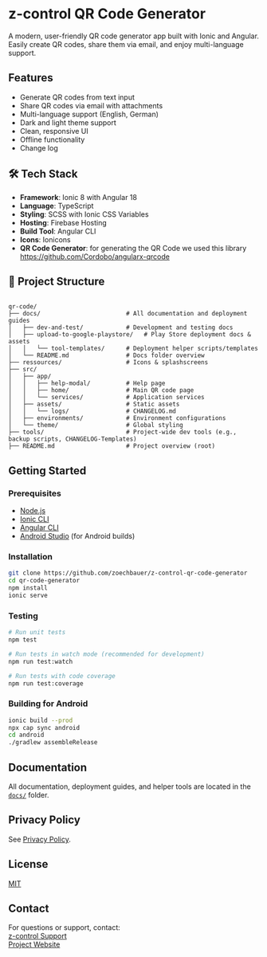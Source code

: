 # z-control QR Code Generator

A modern, user-friendly QR code generator app built with Ionic and Angular.  
Easily create QR codes, share them via email, and enjoy multi-language support.

## Features

- Generate QR codes from text input
- Share QR codes via email with attachments
- Multi-language support (English, German)
- Dark and light theme support
- Clean, responsive UI
- Offline functionality
- Change log

## 🛠️ Tech Stack

- **Framework**: Ionic 8 with Angular 18
- **Language**: TypeScript
- **Styling**: SCSS with Ionic CSS Variables
- **Hosting**: Firebase Hosting
- **Build Tool**: Angular CLI
- **Icons**: Ionicons
- **QR Code Generator**: for generating the QR Code we used this library https://github.com/Cordobo/angularx-qrcode

## 📁 Project Structure

```

qr-code/
├── docs/                        # All documentation and deployment guides
│   ├── dev-and-test/            # Development and testing docs
│   ├── upload-to-google-playstore/   # Play Store deployment docs & assets
│   │   └── tool-templates/      # Deployment helper scripts/templates
│   └── README.md                # Docs folder overview
├── ressources/                  # Icons & splashscreens
├── src/
│   ├── app/
│   │   ├── help-modal/          # Help page
│   │   ├── home/                # Main QR code page
│   │   └── services/            # Application services
│   ├── assets/                  # Static assets
│   │   └── logs/                # CHANGELOG.md
│   ├── environments/            # Environment configurations
│   └── theme/                   # Global styling
├── tools/                       # Project-wide dev tools (e.g., backup scripts, CHANGELOG-Templates)
├── README.md                    # Project overview (root)

```

## Getting Started

### Prerequisites

- [Node.js](https://nodejs.org/)
- [Ionic CLI](https://ionicframework.com/docs/cli)
- [Angular CLI](https://angular.io/cli)
- [Android Studio](https://developer.android.com/studio) (for Android builds)

### Installation

```bash
git clone https://github.com/zoechbauer/z-control-qr-code-generator
cd qr-code-generator
npm install
ionic serve
```

### Testing

```bash
# Run unit tests
npm test

# Run tests in watch mode (recommended for development)
npm run test:watch

# Run tests with code coverage
npm run test:coverage
```

### Building for Android

```bash
ionic build --prod
npx cap sync android
cd android
./gradlew assembleRelease
```

## Documentation

All documentation, deployment guides, and helper tools are located in the [`docs/`](docs/) folder.

## Privacy Policy

See [Privacy Policy](https://z-control-4070.web.app/privacy/basic/en).

## License

[MIT](LICENSE)

## Contact

For questions or support, contact:  
[z-control Support](mailto:zcontrol.app.qr@gmail.com)  
[Project Website](https://z-control-4070.web.app/home)

